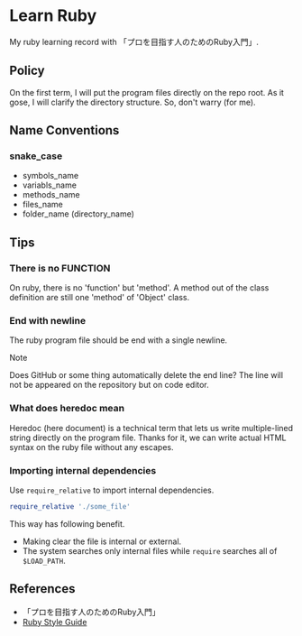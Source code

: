 
# Learn Ruby

My ruby learning record with 「プロを目指す人のためのRuby入門」.

## Policy

On the first term, I will put the program files directly on the repo root. As it gose, I will clarify the directory structure. So, don't warry (for me).

## Name Conventions

### snake_case

- symbols_name
- variabls_name
- methods_name
- files_name
- folder_name (directory_name)

## Tips

### There is no FUNCTION

On ruby, there is no 'function' but 'method'. A method out of the class definition are still one 'method' of 'Object' class.

### End with newline

The ruby program file should be end with a single newline.

> [!NOTE]
> Does GitHub or some thing automatically delete the end line? The line will not be appeared on the repository but on code editor.

### What does heredoc mean

Heredoc (here document) is a technical term that lets us write multiple-lined string directly on the program file. Thanks for it, we can write actual HTML syntax on the ruby file without any escapes.

### Importing internal dependencies

Use `require_relative` to import internal dependencies.

```rb
require_relative './some_file'
```

This way has following benefit.

- Making clear the file is internal or external.
- The system searches only internal files while `require` searches all of `$LOAD_PATH`.

## References

- 「プロを目指す人のためのRuby入門」
- [Ruby Style Guide](https://rubystyle.guide/)

